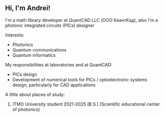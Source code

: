 ## Hi, I'm Andrei!

I'm a math library developer at QuantCAD LLC (ООО КвантКад), also I'm a photonic integrated circuits (PICs) designer

Interests:

- Photonics
- Quantum communications
- Quantum informatics

My responsibilities at laboratories and at QuantCAD:

- PICs design
- Development of numerical tools for PICs / optoelectronic systems design, particularly for CAD applications

A little about places of study:

1. ITMO University student 2021-2025 (B.S.)
   (Scientific educational center of photonics)


